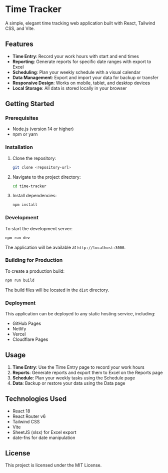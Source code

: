 # Time Tracker

A simple, elegant time tracking web application built with React, Tailwind CSS, and Vite.

## Features

- **Time Entry**: Record your work hours with start and end times
- **Reporting**: Generate reports for specific date ranges with export to Excel
- **Scheduling**: Plan your weekly schedule with a visual calendar
- **Data Management**: Export and import your data for backup or transfer
- **Responsive Design**: Works on mobile, tablet, and desktop devices
- **Local Storage**: All data is stored locally in your browser

## Getting Started

### Prerequisites

- Node.js (version 14 or higher)
- npm or yarn

### Installation

1. Clone the repository:
   ```bash
   git clone <repository-url>
   ```

2. Navigate to the project directory:
   ```bash
   cd time-tracker
   ```

3. Install dependencies:
   ```bash
   npm install
   ```

### Development

To start the development server:

```bash
npm run dev
```

The application will be available at `http://localhost:3000`.

### Building for Production

To create a production build:

```bash
npm run build
```

The build files will be located in the `dist` directory.

### Deployment

This application can be deployed to any static hosting service, including:

- GitHub Pages
- Netlify
- Vercel
- Cloudflare Pages

## Usage

1. **Time Entry**: Use the Time Entry page to record your work hours
2. **Reports**: Generate reports and export them to Excel on the Reports page
3. **Schedule**: Plan your weekly tasks using the Schedule page
4. **Data**: Backup or restore your data using the Data page

## Technologies Used

- React 18
- React Router v6
- Tailwind CSS
- Vite
- SheetJS (xlsx) for Excel export
- date-fns for date manipulation

## License

This project is licensed under the MIT License.